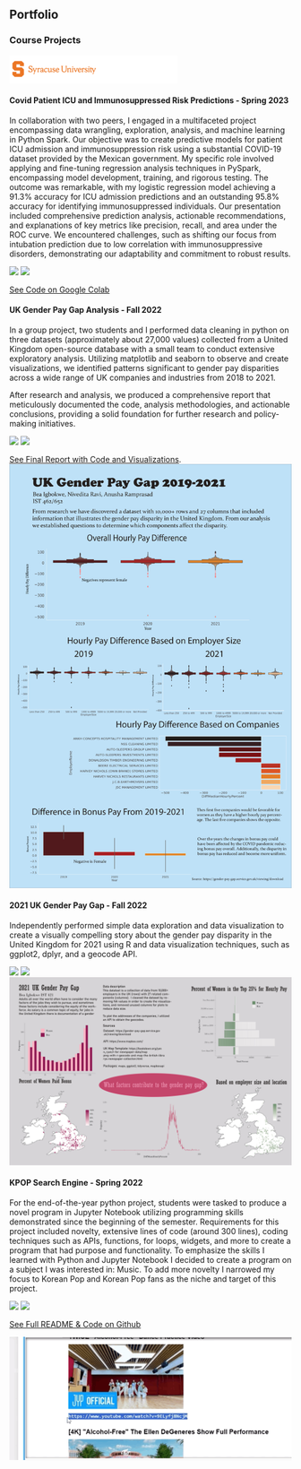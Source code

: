 ## Portfolio

### Course Projects 

<img src="images/SU Banner (1).png?raw=true" />

#### Covid Patient ICU and Immunosuppressed Risk Predictions - Spring 2023
In collaboration with two peers, I engaged in a multifaceted project encompassing data wrangling, exploration, analysis, and machine learning in Python Spark. Our objective was to create predictive models for patient ICU admission and immunosuppression risk using a substantial COVID-19 dataset provided by the Mexican government. My specific role involved applying and fine-tuning regression analysis techniques in PySpark, encompassing model development, training, and rigorous testing. The outcome was remarkable, with my logistic regression model achieving a 91.3% accuracy for ICU admission predictions and an outstanding 95.8% accuracy for identifying immunosuppressed individuals. Our presentation included comprehensive prediction analysis, actionable recommendations, and explanations of key metrics like precision, recall, and area under the ROC curve. We encountered challenges, such as shifting our focus from intubation prediction due to low correlation with immunosuppressive disorders, demonstrating our adaptability and commitment to robust results.

[![](https://img.shields.io/badge/Python-white?style=badge&logo=python&logoColor=%233776AB)](#) [![](https://img.shields.io/badge/Apache%20Spark-white?style=badge&logo=apachespark&logoColor=%23E25A1C
)](#)

[See Code on Google Colab](https://colab.research.google.com/drive/1LohFeB5OIf85Fa7_xZSTAi8I2A6GqHWH?usp=sharing)

#### UK Gender Pay Gap Analysis - Fall 2022
In a group project, two students and I performed data cleaning in python on three datasets (approximately about 27,000 values) collected from a United Kingdom open-source database with a small team to conduct extensive exploratory analysis. Utilizing matplotlib and seaborn to observe and create visualizations, we identified patterns significant to gender pay disparities across a wide range of UK companies and industries from 2018 to 2021. 

After research and analysis, we produced a comprehensive report that meticulously documented the code, analysis methodologies, and actionable conclusions, providing a solid foundation for further research and policy-making initiatives.

[![](https://img.shields.io/badge/Python-white?style=badge&logo=python&logoColor=%233776AB)](#) [![](https://img.shields.io/badge/Jupyter-white?style=badge&logo=jupyter&logoColor=%23F37626
)](#)

[See Final Report with Code and Visualizations](./final_report.html).
![462Poster](images/462Project.jpg)

#### 2021 UK Gender Pay Gap - Fall 2022
Independently performed simple data exploration and data visualization to create a visually compelling story about the gender pay disparity in the United Kingdom for 2021 using R and data visualization techniques, such as ggplot2, dplyr, and a geocode API.

[![](https://img.shields.io/badge/R-white?style=badge&logo=R&logoColor=%23276DC3
)](#) [![](https://img.shields.io/badge/Adobe%20Illustrator-white?style=badge&logo=adobeillustrator&logoColor=%23FF9A00)](#)
![Data Visualization](images/421Project-smigbokw.jpg)

#### KPOP Search Engine - Spring 2022
For the end-of-the-year python project, students were tasked to produce a novel program in Jupyter Notebook utilizing programming skills demonstrated since the beginning of the semester. Requirements for this project included novelty, extensive lines of code (around 300 lines), coding techniques such as APIs, functions, for loops, widgets, and more to create a program that had purpose and functionality. To emphasize the skills I learned with Python and Jupyter Notebook I decided to create a program on a subject I was interested in: Music. To add more novelty I narrowed my focus to Korean Pop and Korean Pop fans as the niche and target of this project. 

[![](https://img.shields.io/badge/Python-white?style=badge&logo=python&logoColor=%233776AB)](#) [![](https://img.shields.io/badge/Jupyter-white?style=badge&logo=jupyter&logoColor=%23F37626
)](#)

[See Full README & Code on Github](https://github.com/sanaaigbokwe/FirstPythonProject)

<img src="images/0.gif?raw=true"/>
